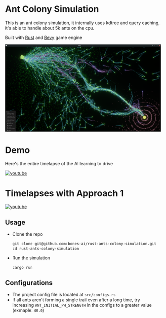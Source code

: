 # Ant Colony Simulation
This is an ant colony simulation, it internally uses kdtree and query caching, it's able to handle about 5k ants on the cpu.


Built with [Rust](https://www.rust-lang.org/) and [Bevy](https://bevyengine.org/) game engine

![screenshot](/screenshot.png)

# Demo
Here's the entire timelapse of the AI learning to drive

[![youtube](https://img.youtube.com/vi/98pUSZAM_7M/0.jpg)](https://youtu.be/98pUSZAM_7M)

# Timelapses with Approach 1
[![youtube](https://img.youtube.com/vi/5xdfTJBMnwI/0.jpg)](https://youtu.be/5xdfTJBMnwI)


## Usage
- Clone the repo
    ```
    git clone git@github.com:bones-ai/rust-ants-colony-simulation.git
    cd rust-ants-colony-simulation
    ```
- Run the simulation
    ``` 
    cargo run
    ```
## Configurations
- The project config file is located at `src/configs.rs`
- If all ants aren't forming a single trail even after a long time, try increasing `ANT_INITIAL_PH_STRENGTH` in the configs to a greater value (exmaple: `40.0`)
